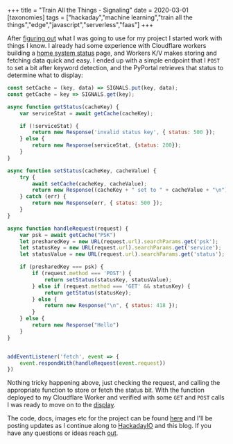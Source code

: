 +++
title = "Train All the Things - Signaling"
date = 2020-03-01
[taxonomies]
tags = ["hackaday","machine learning","train all the things","edge","javascript","serverless","faas"]
+++

After [figuring out](@/posts/train-all-the-things-planning.md) what I was
going to use for my project I started work with things I know. I already had
some experience with Cloudflare workers building a
[home system status](@/posts/system-status-observer.md) page, and Workers K/V
makes storing and fetching data quick and easy. I ended up with a simple
endpoint that I `POST` to set a bit after keyword detection, and the PyPortal
retrieves that status to determine what to display:

```javascript
const setCache = (key, data) => SIGNALS.put(key, data);
const getCache = key => SIGNALS.get(key);

async function getStatus(cacheKey) {
    var serviceStat = await getCache(cacheKey);

    if (!serviceStat) {
        return new Response('invalid status key', { status: 500 });
    } else {
        return new Response(serviceStat, {status: 200});
    }
}

async function setStatus(cacheKey, cacheValue) {
    try {
        await setCache(cacheKey, cacheValue);
        return new Response((cacheKey + " set to " + cacheValue + "\n"), { status: 200 });
    } catch (err) {
        return new Response(err, { status: 500 });
    }
}

async function handleRequest(request) {
    var psk = await getCache("PSK")
    let presharedKey = new URL(request.url).searchParams.get('psk');
    let statusKey = new URL(request.url).searchParams.get('service');
    let statusValue = new URL(request.url).searchParams.get('status');

    if (presharedKey === psk) {
        if (request.method === 'POST') {
            return setStatus(statusKey, statusValue);
        } else if (request.method === 'GET' && statusKey) {
            return getStatus(statusKey);
        } else {
            return new Response("\n", { status: 418 });
        }
    } else {
        return new Response("Hello")
    }
}


addEventListener('fetch', event => {
    event.respondWith(handleRequest(event.request))
})
```

Nothing tricky happening above, just checking the request, and calling the
appropriate function to store or fetch the status bit. With the function
deployed to my Cloudflare Worker and verified with some `GET` and `POST` calls
I was ready to move on to the [display](@/posts/train-all-the-things-display.md).

The code, docs, images etc for the project can be found
[here](https://git.burningdaylight.io/on-air) and I'll be posting updates as I
continue along to [HackadayIO](https://hackaday.io/project/170228-on-air) and
this blog. If you have any questions or ideas reach
[out](mailto:n0mn0m@burningdaylight.io).
